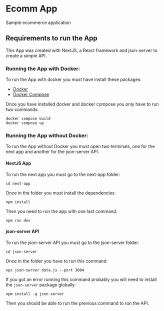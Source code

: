 # Ecomm App

Sample ecommerce application

## Requirements to run the App

This App was created with NextJS, a React framework and json-server to create a simple API.

### Running the App with Docker:

To run the App with docker you must have install these packages:

- [Docker](https://www.docker.com/)
- [Docker Compose](https://docs.docker.com/compose/)

Once you have installed docker and docker compose you only have to run two commands:

```
docker compose build
docker compose up
```

### Running the App without Docker:

To run the App without Docker you must open two terminals, one for the next app and another for the json-server API.

#### NextJS App

To run the next app you must go to the next-app folder:

```
cd next-app
```

Once in the folder you must install the dependencies:

```
npm install
```

Then you need to run the app with one last command:

```
npm run dev
```

#### json-server API

To run the json-server API you must go to the json-server folder:

```
cd json-server
```

Once in the folder you have to run this command:

```
npx json-server data.js --port 3004
```

If you got an error running this command probably you will need to install the `json-server` package globally:

```
npm install -g json-server
```

Then you should be able to run the previous command to run the API.
